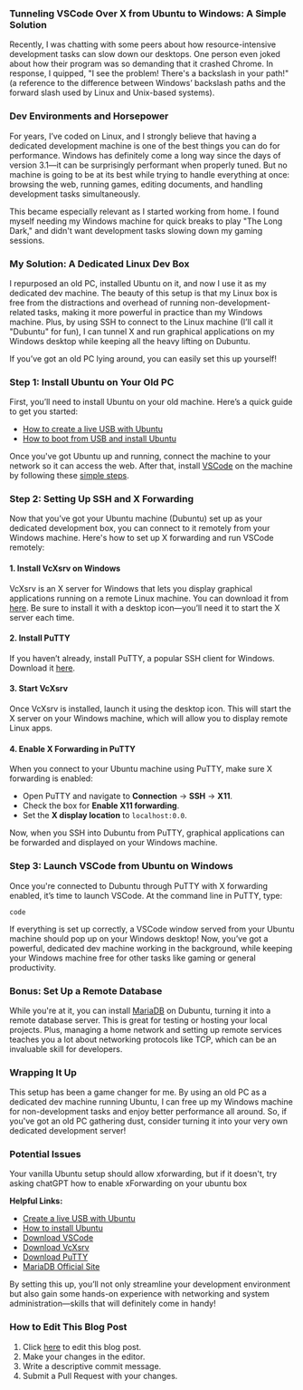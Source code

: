 ### Tunneling VSCode Over X from Ubuntu to Windows: A Simple Solution

Recently, I was chatting with some peers about how resource-intensive development tasks can slow down our desktops. One person even joked about how their program was so demanding that it crashed Chrome. In response, I quipped, "I see the problem! There's a backslash in your path!" (a reference to the difference between Windows’ backslash paths and the forward slash used by Linux and Unix-based systems).

### Dev Environments and Horsepower

For years, I’ve coded on Linux, and I strongly believe that having a dedicated development machine is one of the best things you can do for performance. Windows has definitely come a long way since the days of version 3.1—it can be surprisingly performant when properly tuned. But no machine is going to be at its best while trying to handle everything at once: browsing the web, running games, editing documents, and handling development tasks simultaneously.

This became especially relevant as I started working from home. I found myself needing my Windows machine for quick breaks to play "The Long Dark," and didn't want development tasks slowing down my gaming sessions.

### My Solution: A Dedicated Linux Dev Box

I repurposed an old PC, installed Ubuntu on it, and now I use it as my dedicated dev machine. The beauty of this setup is that my Linux box is free from the distractions and overhead of running non-development-related tasks, making it more powerful in practice than my Windows machine. Plus, by using SSH to connect to the Linux machine (I’ll call it "Dubuntu" for fun), I can tunnel X and run graphical applications on my Windows desktop while keeping all the heavy lifting on Dubuntu.

If you’ve got an old PC lying around, you can easily set this up yourself!

### Step 1: Install Ubuntu on Your Old PC

First, you’ll need to install Ubuntu on your old machine. Here’s a quick guide to get you started:

- [How to create a live USB with Ubuntu](https://ubuntu.com/tutorials/create-a-usb-stick-on-windows)
- [How to boot from USB and install Ubuntu](https://ubuntu.com/tutorials/install-ubuntu-desktop)

Once you've got Ubuntu up and running, connect the machine to your network so it can access the web. After that, install [VSCode](https://code.visualstudio.com/) on the machine by following these [simple steps](https://code.visualstudio.com/docs/setup/linux).

### Step 2: Setting Up SSH and X Forwarding

Now that you’ve got your Ubuntu machine (Dubuntu) set up as your dedicated development box, you can connect to it remotely from your Windows machine. Here's how to set up X forwarding and run VSCode remotely:

#### 1. Install VcXsrv on Windows

VcXsrv is an X server for Windows that lets you display graphical applications running on a remote Linux machine. You can download it from [here](https://sourceforge.net/projects/vcxsrv/). Be sure to install it with a desktop icon—you’ll need it to start the X server each time.

#### 2. Install PuTTY

If you haven’t already, install PuTTY, a popular SSH client for Windows. Download it [here](https://www.chiark.greenend.org.uk/~sgtatham/putty/latest.html).

#### 3. Start VcXsrv

Once VcXsrv is installed, launch it using the desktop icon. This will start the X server on your Windows machine, which will allow you to display remote Linux apps.

#### 4. Enable X Forwarding in PuTTY

When you connect to your Ubuntu machine using PuTTY, make sure X forwarding is enabled:

- Open PuTTY and navigate to **Connection** → **SSH** → **X11**.
- Check the box for **Enable X11 forwarding**.
- Set the **X display location** to `localhost:0.0`.

Now, when you SSH into Dubuntu from PuTTY, graphical applications can be forwarded and displayed on your Windows machine.

### Step 3: Launch VSCode from Ubuntu on Windows

Once you're connected to Dubuntu through PuTTY with X forwarding enabled, it’s time to launch VSCode. At the command line in PuTTY, type:

```
code
```

If everything is set up correctly, a VSCode window served from your Ubuntu machine should pop up on your Windows desktop! Now, you’ve got a powerful, dedicated dev machine working in the background, while keeping your Windows machine free for other tasks like gaming or general productivity.

### Bonus: Set Up a Remote Database

While you're at it, you can install [MariaDB](https://mariadb.org/) on Dubuntu, turning it into a remote database server. This is great for testing or hosting your local projects. Plus, managing a home network and setting up remote services teaches you a lot about networking protocols like TCP, which can be an invaluable skill for developers.

### Wrapping It Up

This setup has been a game changer for me. By using an old PC as a dedicated dev machine running Ubuntu, I can free up my Windows machine for non-development tasks and enjoy better performance all around. So, if you've got an old PC gathering dust, consider turning it into your very own dedicated development server!

### Potential Issues

Your vanilla Ubuntu setup should allow xforwarding, but if it doesn't, try asking chatGPT how to enable xForwarding on your ubuntu box

**Helpful Links:**
- [Create a live USB with Ubuntu](https://ubuntu.com/tutorials/create-a-usb-stick-on-windows)
- [How to install Ubuntu](https://ubuntu.com/tutorials/install-ubuntu-desktop)
- [Download VSCode](https://code.visualstudio.com/)
- [Download VcXsrv](https://sourceforge.net/projects/vcxsrv/)
- [Download PuTTY](https://www.chiark.greenend.org.uk/~sgtatham/putty/latest.html)
- [MariaDB Official Site](https://mariadb.org/)

By setting this up, you’ll not only streamline your development environment but also gain some hands-on experience with networking and system administration—skills that will definitely come in handy!

### How to Edit This Blog Post

1. Click [here](https://github.com/fishdan/Utilities/edit/main/blog/tunneling-vscode-from-ubuntu.md) to edit this blog post.
2. Make your changes in the editor.
3. Write a descriptive commit message.
4. Submit a Pull Request with your changes.

